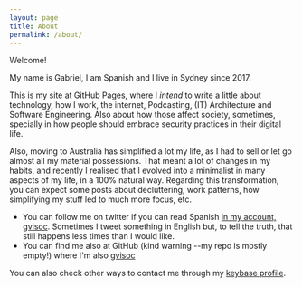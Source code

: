 ```yaml
---
layout: page
title: About
permalink: /about/
---
```


Welcome!

My name is Gabriel, I am Spanish and I live in Sydney since 2017.

This is my site at GitHub Pages, where I *intend* to write a little about technology, how I work, the internet, Podcasting, (IT) Architecture and Software Engineering. Also about how those affect society, sometimes, specially in how people should embrace security practices in their digital life.

Also, moving to Australia has simplified a lot my life, as I had to sell or let go almost all my material possessions. That meant a lot of changes in my habits, and recently I realised that I evolved into a minimalist in many aspects of my life, in a 100% natural way. Regarding this transformation, you can expect some posts about decluttering, work patterns, how simplifying my stuff led to much more focus, etc.

* You can follow me on twitter if you can read Spanish [in my account, gvisoc](https://twitter.com/gvisoc). Sometimes I tweet something in English but, to tell the truth, that still happens less times than I would like.
* You can find me also at GitHub (kind warning --my repo is mostly empty!) where I'm also [gvisoc](https://github.com/gvisoc)

You can also check other ways to contact me through my [keybase profile](https://keybase.io/gvisoc).
